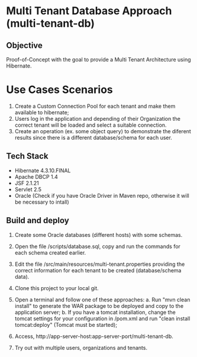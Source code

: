 # Multi Tenant Database Approach (multi-tenant-db)

## Objective

Proof-of-Concept with the goal to provide a Multi Tenant Architecture using Hibernate.

# Use Cases Scenarios

1. Create a Custom Connection Pool for each tenant and make them available to hibernate;
2. Users log in the application and depending of their Organization the correct tenant will be loaded and select a suitable connection.
3. Create an operation (ex. some object query) to demonstrate the diferent results since there is a different database/schema for each user. 

## Tech Stack

* Hibernate 4.3.10.FINAL
* Apache DBCP 1.4
* JSF 2.1.21
* Servlet 2.5
* Oracle (Check if you have Oracle Driver in Maven repo, otherwise it will be necessary to intall)

## Build and deploy

1. Create some Oracle databases (different hosts) with some schemas.

2. Open the file /scripts/database.sql, copy and run the commands for each schema created earlier.

3. Edit the file /src/main/resources/multi-tenant.properties providing the correct information for each tenant to be created (database/schema data).

4. Clone this project to your local git.

5. Open a terminal and follow one of these approaches:
	a. Run "mvn clean install" to generate the WAR package to be deployed and copy to the application server;
	b. If you have a tomcat installation, change the tomcat settings for your configuration in /pom.xml and run "clean install tomcat:deploy" (Tomcat must be started);
6. Access, http://app-server-host:app-server-port/multi-tenant-db.
7. Try out with multiple users, organizations and tenants.


